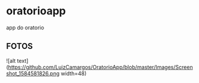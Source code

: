 # oratorioapp

app do oratorio

## FOTOS

![alt text](https://github.com/LuizCamargos/OratorioApp/blob/master/Images/Screenshot_1584581826.png width=48)
